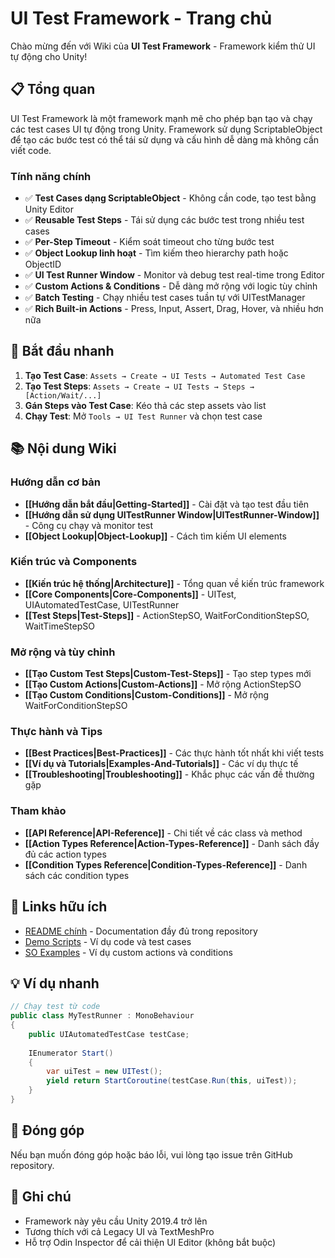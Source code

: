 # UI Test Framework - Trang chủ

Chào mừng đến với Wiki của **UI Test Framework** - Framework kiểm thử UI tự động cho Unity!

## 📋 Tổng quan

UI Test Framework là một framework mạnh mẽ cho phép bạn tạo và chạy các test cases UI tự động trong Unity. Framework sử dụng ScriptableObject để tạo các bước test có thể tái sử dụng và cấu hình dễ dàng mà không cần viết code.

### Tính năng chính

- ✅ **Test Cases dạng ScriptableObject** - Không cần code, tạo test bằng Unity Editor
- ✅ **Reusable Test Steps** - Tái sử dụng các bước test trong nhiều test cases
- ✅ **Per-Step Timeout** - Kiểm soát timeout cho từng bước test
- ✅ **Object Lookup linh hoạt** - Tìm kiếm theo hierarchy path hoặc ObjectID
- ✅ **UI Test Runner Window** - Monitor và debug test real-time trong Editor
- ✅ **Custom Actions & Conditions** - Dễ dàng mở rộng với logic tùy chỉnh
- ✅ **Batch Testing** - Chạy nhiều test cases tuần tự với UITestManager
- ✅ **Rich Built-in Actions** - Press, Input, Assert, Drag, Hover, và nhiều hơn nữa

## 🚀 Bắt đầu nhanh

1. **Tạo Test Case**: `Assets → Create → UI Tests → Automated Test Case`
2. **Tạo Test Steps**: `Assets → Create → UI Tests → Steps → [Action/Wait/...]`
3. **Gán Steps vào Test Case**: Kéo thả các step assets vào list
4. **Chạy Test**: Mở `Tools → UI Test Runner` và chọn test case

## 📚 Nội dung Wiki

### Hướng dẫn cơ bản
- **[[Hướng dẫn bắt đầu|Getting-Started]]** - Cài đặt và tạo test đầu tiên
- **[[Hướng dẫn sử dụng UITestRunner Window|UITestRunner-Window]]** - Công cụ chạy và monitor test
- **[[Object Lookup|Object-Lookup]]** - Cách tìm kiếm UI elements

### Kiến trúc và Components
- **[[Kiến trúc hệ thống|Architecture]]** - Tổng quan về kiến trúc framework
- **[[Core Components|Core-Components]]** - UITest, UIAutomatedTestCase, UITestRunner
- **[[Test Steps|Test-Steps]]** - ActionStepSO, WaitForConditionStepSO, WaitTimeStepSO

### Mở rộng và tùy chỉnh
- **[[Tạo Custom Test Steps|Custom-Test-Steps]]** - Tạo step types mới
- **[[Tạo Custom Actions|Custom-Actions]]** - Mở rộng ActionStepSO
- **[[Tạo Custom Conditions|Custom-Conditions]]** - Mở rộng WaitForConditionStepSO

### Thực hành và Tips
- **[[Best Practices|Best-Practices]]** - Các thực hành tốt nhất khi viết tests
- **[[Ví dụ và Tutorials|Examples-And-Tutorials]]** - Các ví dụ thực tế
- **[[Troubleshooting|Troubleshooting]]** - Khắc phục các vấn đề thường gặp

### Tham khảo
- **[[API Reference|API-Reference]]** - Chi tiết về các class và method
- **[[Action Types Reference|Action-Types-Reference]]** - Danh sách đầy đủ các action types
- **[[Condition Types Reference|Condition-Types-Reference]]** - Danh sách các condition types

## 🔗 Links hữu ích

- [README chính](../UI%20Test/README.md) - Documentation đầy đủ trong repository
- [Demo Scripts](../UI%20Test/Test%20Demo/) - Ví dụ code và test cases
- [SO Examples](../UI%20Test/SOExamples/) - Ví dụ custom actions và conditions

## 💡 Ví dụ nhanh

```csharp
// Chạy test từ code
public class MyTestRunner : MonoBehaviour
{
    public UIAutomatedTestCase testCase;
    
    IEnumerator Start()
    {
        var uiTest = new UITest();
        yield return StartCoroutine(testCase.Run(this, uiTest));
    }
}
```

## 🤝 Đóng góp

Nếu bạn muốn đóng góp hoặc báo lỗi, vui lòng tạo issue trên GitHub repository.

## 📝 Ghi chú

- Framework này yêu cầu Unity 2019.4 trở lên
- Tương thích với cả Legacy UI và TextMeshPro
- Hỗ trợ Odin Inspector để cải thiện UI Editor (không bắt buộc)
